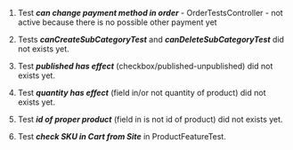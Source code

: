 1. Test ***can change payment method in order*** - OrderTestsController - not active because there is no possible other payment yet  
2. Tests ***canCreateSubCategoryTest*** and ***canDeleteSubCategoryTest*** did not exists yet.
3. Test ***published has effect*** (checkbox/published-unpublished) did not exists yet.
4. Test ***quantity has effect*** (field in/or not quantity of product) did not exists yet.
5. Test ***id of proper product*** (field in is not id of product) did not exists yet.

7. Test ***check SKU in Cart from Site*** in ProductFeatureTest.